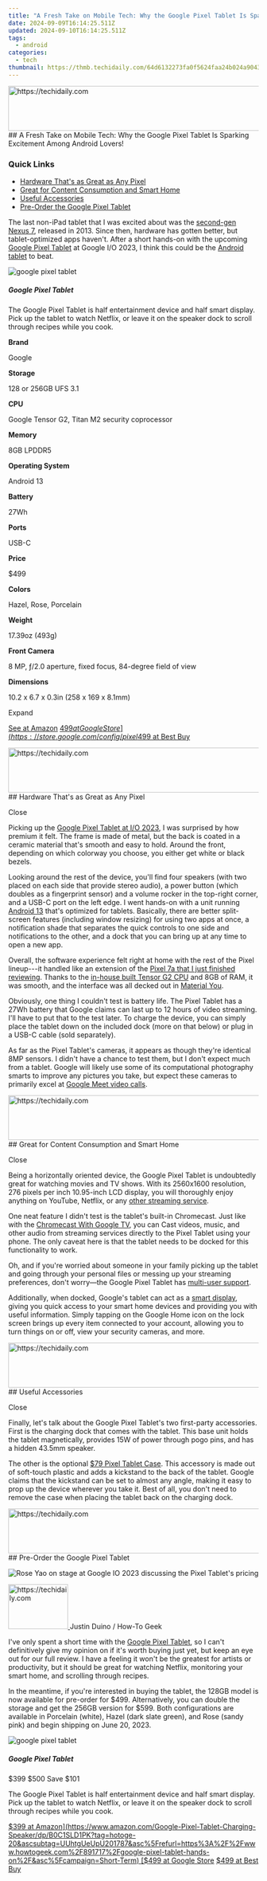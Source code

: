 ```yaml
---
title: "A Fresh Take on Mobile Tech: Why the Google Pixel Tablet Is Sparking Excitement Among Android Lovers!"
date: 2024-09-09T16:14:25.511Z
updated: 2024-09-10T16:14:25.511Z
tags:
  - android
categories:
  - tech
thumbnail: https://thmb.techidaily.com/64d6132273fa0f5624faa24b024a9043c67b09153100a262ca37e1659c74f36a.jpg
---
```


<!-- affiliate ads begin -->
<a href="https://appsumo.8odi.net/c/5597632/2130873/7443" target="_top" id="2130873">
  <img src="//a.impactradius-go.com/display-ad/7443-2130873" border="0" alt="https://techidaily.com" width="600" height="90"/>
</a>
<img height="0" width="0" src="https://appsumo.8odi.net/i/5597632/2130873/7443" style="position:absolute;visibility:hidden;" border="0" />
<!-- affiliate ads end -->
## A Fresh Take on Mobile Tech: Why the Google Pixel Tablet Is Sparking Excitement Among Android Lovers!

### Quick Links

* [Hardware That's as Great as Any Pixel](https://win11-tips.techidaily.com/achieving-optimal-dns-performance-via-reset/)
* [Great for Content Consumption and Smart Home](https://screen-mirroring-recording.techidaily.com/beyond-the-basics-streamlabs-competitors-analyzed/)
* [Useful Accessories](https://win-answers.techidaily.com/master-diablo-4-performance-eradicate-pc-ps5-and-xbox-interruptions-once-and-for-all/)
* [Pre-Order the Google Pixel Tablet](https://facebook.techidaily.com/curbing-covid-misinformation-a-roadmap-for-social-networks/)

 The last non-iPad tablet that I was excited about was the [second-gen Nexus 7](https://en.wikipedia.org/wiki/Nexus%5F7%5F%282013%29), released in 2013\. Since then, hardware has gotten better, but tablet-optimized apps haven't. After a short hands-on with the upcoming [Google Pixel Tablet](http://www.amazon.com/dp/B0C1SLD1PK?tag=hotoge-20&ascsubtag=UUhtgUeUpU201787&asc%5Frefurl=https%3A%2F%2Fwww.howtogeek.com%2F891717%2Fgoogle-pixel-tablet-hands-on%2F&asc%5Fcampaign=Short-Term) at Google I/O 2023, I think this could be the [Android tablet](https://youtube-sure.techidaily.com/16757146-updated-bite-sized-video-knowledge-now/) to beat.

![google pixel tablet](https://static1.howtogeekimages.com/wordpress/wp-content/uploads/2023/11/google-pixel-tablet.png) 

#####  Google Pixel Tablet

The Google Pixel Tablet is half entertainment device and half smart display. Pick up the tablet to watch Netflix, or leave it on the speaker dock to scroll through recipes while you cook.

**Brand** 

 Google 

**Storage** 

 128 or 256GB UFS 3.1 

**CPU** 

 Google Tensor G2, Titan M2 security coprocessor 

**Memory** 

 8GB LPDDR5 

**Operating System** 

 Android 13 

**Battery** 

 27Wh 

**Ports** 

 USB-C 

**Price** 

 $499 

**Colors** 

 Hazel, Rose, Porcelain 

**Weight** 

 17.39oz (493g) 

**Front Camera** 

 8 MP, ƒ/2.0 aperture, fixed focus, 84-degree field of view 

**Dimensions** 

 10.2 x 6.7 x 0.3in (258 x 169 x 8.1mm) 

Expand 

[See at Amazon](https://www.amazon.com/Google-Pixel-Tablet-Charging-Speaker/dp/B0C1SLD1PK?tag=hotoge-20&ascsubtag=UUhtgUeUpU201787&asc%5Frefurl=https%3A%2F%2Fwww.howtogeek.com%2F891717%2Fgoogle-pixel-tablet-hands-on%2F&asc%5Fcampaign=Short-Term) [$499 at Google Store](https://store.google.com/config/pixel%5Ftablet/) [$499 at Best Buy](https://shop-links.co/link/?exclusive=1&publisher_slug=itechdaily19598&url=https%3A%2F%2Fwww.bestbuy.com%2Fsite%2Fgoogle-pixel-tablet-with-charging-speaker-dock-11-android-tablet-128gb-wi-fi-hazel%2F6543740.p%3FskuId%3D6543740%252F) 

<!-- affiliate ads begin -->
<a href="https://ephamedtechinc.pxf.io/c/5597632/2120867/26400?prodsku=mars" target="_top" id="2120867">
  <img src="//a.impactradius-go.com/display-ad/26400-2120867" border="0" alt="https://techidaily.com" width="728" height="90"/>
</a>
<img height="0" width="0" src="https://ephamedtechinc.pxf.io/i/5597632/2120867/26400?prodsku=mars" style="position:absolute;visibility:hidden;" border="0" />
<!-- affiliate ads end -->
##  Hardware That's as Great as Any Pixel

Close 

 Picking up the [Google Pixel Tablet at I/O 2023](https://sim-unlock.techidaily.com/in-2024-sim-unlock-motorola-g54-5g-phones-without-code-2-ways-to-remove-android-sim-lock-by-drfone-android/), I was surprised by how premium it felt. The frame is made of metal, but the back is coated in a ceramic material that's smooth and easy to hold. Around the front, depending on which colorway you choose, you either get white or black bezels.

 Looking around the rest of the device, you'll find four speakers (with two placed on each side that provide stereo audio), a power button (which doubles as a fingerprint sensor) and a volume rocker in the top-right corner, and a USB-C port on the left edge. I went hands-on with a unit running [Android 13](https://ios-unlock.techidaily.com/how-to-change-country-on-app-store-for-apple-iphone-se-2022-with-7-methods-by-drfone-ios/) that's optimized for tablets. Basically, there are better split-screen features (including window resizing) for using two apps at once, a notification shade that separates the quick controls to one side and notifications to the other, and a dock that you can bring up at any time to open a new app.

 Overall, the software experience felt right at home with the rest of the Pixel lineup---it handled like an extension of the [Pixel 7a that I just finished reviewing](https://youtube-lab.techidaily.com/nlocking-the-secrets-to-parallel-playback-prowess-for-2024/). Thanks to the [in-house built Tensor G2 CPU](https://howto.techidaily.com/8-ultimate-fixes-for-google-play-your-xiaomi-redmi-k70-pro-isnt-compatible-drfone-by-drfone-fix-android-problems-fix-android-problems/) and 8GB of RAM, it was smooth, and the interface was all decked out in [Material You](https://location-fake.techidaily.com/a-detailed-guide-on-faking-your-location-in-mozilla-firefox-on-itel-p55plus-drfone-by-drfone-virtual-android/).

 Obviously, one thing I couldn't test is battery life. The Pixel Tablet has a 27Wh battery that Google claims can last up to 12 hours of video streaming. I'll have to put that to the test later. To charge the device, you can simply place the tablet down on the included dock (more on that below) or plug in a USB-C cable (sold separately).

 As far as the Pixel Tablet's cameras, it appears as though they're identical 8MP sensors. I didn't have a chance to test them, but I don't expect much from a tablet. Google will likely use some of its computational photography smarts to improve any pictures you take, but expect these cameras to primarily excel at [Google Meet video calls](https://review-topics.techidaily.com/in-2024-full-guide-to-fix-itoolab-anygo-not-working-on-honor-magic-6-pro-drfone-by-drfone-virtual-android/).

<!-- affiliate ads begin -->
<a href="https://ephamedtechinc.pxf.io/c/5597632/2136615/26400" target="_top" id="2136615">
  <img src="//a.impactradius-go.com/display-ad/26400-2136615" border="0" alt="https://techidaily.com" width="728" height="90"/>
</a>
<img height="0" width="0" src="https://ephamedtechinc.pxf.io/i/5597632/2136615/26400" style="position:absolute;visibility:hidden;" border="0" />
<!-- affiliate ads end -->
##  Great for Content Consumption and Smart Home

Close 

 Being a horizontally oriented device, the Google Pixel Tablet is undoubtedly great for watching movies and TV shows. With its 2560x1600 resolution, 276 pixels per inch 10.95-inch LCD display, you will thoroughly enjoy anything on YouTube, Netflix, or any [other streaming service](https://howto.techidaily.com/fix-samsung-galaxy-m14-5g-android-system-webview-crash-2024-issue-drfone-by-drfone-fix-android-problems-fix-android-problems/).

 One neat feature I didn't test is the tablet's built-in Chromecast. Just like with the [Chromecast With Google TV](https://www.reviewgeek.com/56381/chromecast-with-google-tv-review-roku-should-be-worried/), you can Cast videos, music, and other audio from streaming services directly to the Pixel Tablet using your phone. The only caveat here is that the tablet needs to be docked for this functionality to work.

 Oh, and if you're worried about someone in your family picking up the tablet and going through your personal files or messing up your streaming preferences, don't worry—the Google Pixel Tablet has [multi-user support](https://screen-recording.techidaily.com/updated-best-low-lag-techniques-for-efficient-screen-snaps-for-2024/).

 Additionally, when docked, Google's tablet can act as a [smart display](https://facebook-video-content.techidaily.com/new-in-2024-a-comprehensive-overview-of-multiscreen-streaming-techniques-on-social-media-platforms-like-facebook/), giving you quick access to your smart home devices and providing you with useful information. Simply tapping on the Google Home icon on the lock screen brings up every item connected to your account, allowing you to turn things on or off, view your security cameras, and more.

<!-- affiliate ads begin -->
<a href="https://appsumo.8odi.net/c/5597632/2130875/7443" target="_top" id="2130875">
  <img src="//a.impactradius-go.com/display-ad/7443-2130875" border="0" alt="https://techidaily.com" width="728" height="90"/>
</a>
<img height="0" width="0" src="https://appsumo.8odi.net/i/5597632/2130875/7443" style="position:absolute;visibility:hidden;" border="0" />
<!-- affiliate ads end -->
##  Useful Accessories

Close 

 Finally, let's talk about the Google Pixel Tablet's two first-party accessories. First is the charging dock that comes with the tablet. This base unit holds the tablet magnetically, provides 15W of power through pogo pins, and has a hidden 43.5mm speaker.

 The other is the optional [$79 Pixel Tablet Case](https://store.google.com/product/pixel%5Ftablet%5Fcase). This accessory is made out of soft-touch plastic and adds a kickstand to the back of the tablet. Google claims that the kickstand can be set to almost any angle, making it easy to prop up the device wherever you take it. Best of all, you don't need to remove the case when placing the tablet back on the charging dock.

<!-- affiliate ads begin -->
<a href="https://ephamedtechinc.pxf.io/c/5597632/2137227/26400" target="_top" id="2137227">
  <img src="//a.impactradius-go.com/display-ad/26400-2137227" border="0" alt="https://techidaily.com" width="728" height="90"/>
</a>
<img height="0" width="0" src="https://ephamedtechinc.pxf.io/i/5597632/2137227/26400" style="position:absolute;visibility:hidden;" border="0" />
<!-- affiliate ads end -->
##  Pre-Order the Google Pixel Tablet

![Rose Yao on stage at Google IO 2023 discussing the Pixel Tablet's pricing](https://static1.howtogeekimages.com/wordpress/wp-content/uploads/wm/2023/07/rose-yao-on-stage-at-google-io-2023-discussing-the-pixel-tablet-s-pricing.jpg) 

<!-- affiliate ads begin -->
<a href="https://aligracehair.sjv.io/c/5597632/2135349/19272" target="_top" id="2135349">
  <img src="//a.impactradius-go.com/display-ad/19272-2135349" border="0" alt="https://techidaily.com" width="120" height="90"/>
</a>
<img height="0" width="0" src="https://aligracehair.sjv.io/i/5597632/2135349/19272" style="position:absolute;visibility:hidden;" border="0" />
<!-- affiliate ads end -->
Justin Duino / How-To Geek

 I've only spent a short time with the [Google Pixel Tablet](http://www.amazon.com/dp/B0C1SLD1PK?tag=hotoge-20&ascsubtag=UUhtgUeUpU201787&asc%5Frefurl=https%3A%2F%2Fwww.howtogeek.com%2F891717%2Fgoogle-pixel-tablet-hands-on%2F&asc%5Fcampaign=Short-Term), so I can't definitively give my opinion on if it's worth buying just yet, but keep an eye out for our full review. I have a feeling it won't be the greatest for artists or productivity, but it should be great for watching Netflix, monitoring your smart home, and scrolling through recipes.

 In the meantime, if you're interested in buying the tablet, the 128GB model is now available for pre-order for $499\. Alternatively, you can double the storage and get the 256GB version for $599\. Both configurations are available in Porcelain (white), Hazel (dark slate green), and Rose (sandy pink) and begin shipping on June 20, 2023.

![google pixel tablet](https://static1.howtogeekimages.com/wordpress/wp-content/uploads/2023/11/google-pixel-tablet.png) 

#####  Google Pixel Tablet

$399 $500 Save $101 

The Google Pixel Tablet is half entertainment device and half smart display. Pick up the tablet to watch Netflix, or leave it on the speaker dock to scroll through recipes while you cook.

[$399 at Amazon](https://www.amazon.com/Google-Pixel-Tablet-Charging-Speaker/dp/B0C1SLD1PK?tag=hotoge-20&ascsubtag=UUhtgUeUpU201787&asc%5Frefurl=https%3A%2F%2Fwww.howtogeek.com%2F891717%2Fgoogle-pixel-tablet-hands-on%2F&asc%5Fcampaign=Short-Term) [$499 at Google Store](https://store.google.com/config/pixel%5Ftablet/) [$499 at Best Buy](https://shop-links.co/link/?exclusive=1&publisher_slug=itechdaily19598&url=https%3A%2F%2Fwww.bestbuy.com%2Fsite%2Fgoogle-pixel-tablet-with-charging-speaker-dock-11-android-tablet-128gb-wi-fi-hazel%2F6543740.p%3FskuId%3D6543740%252F)

<ins class="adsbygoogle"
     style="display:block"
     data-ad-format="autorelaxed"
     data-ad-client="ca-pub-7571918770474297"
     data-ad-slot="1223367746"></ins>



<ins class="adsbygoogle"
     style="display:block"
     data-ad-client="ca-pub-7571918770474297"
     data-ad-slot="8358498916"
     data-ad-format="auto"
     data-full-width-responsive="true"></ins>


